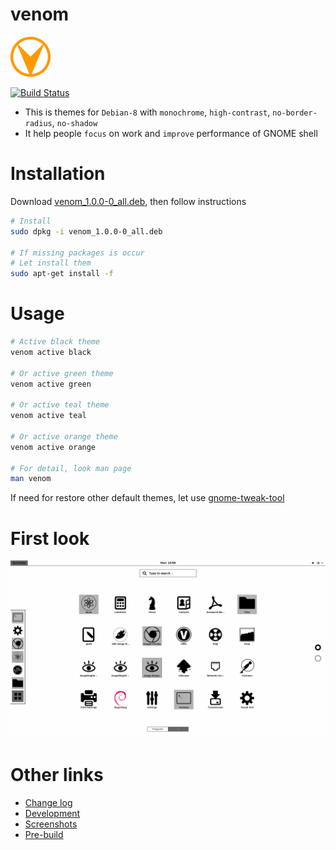 # venom

![venom-logo](asset/venom-64.png)

[![Build Status](https://travis-ci.org/kevin-leptons/venom.svg?branch=master)](https://travis-ci.org/kevin-leptons/venom)

- This is themes for `Debian-8` with `monochrome`, `high-contrast`,
`no-border-radius`, `no-shadow`
- It help people `focus` on work and `improve` performance of GNOME shell

# Installation

Download [venom_1.0.0-0_all.deb](https://drive.google.com/open?id=0B6Eqm2oY7b1vVjhaTVNfX19INVk),
then follow instructions

```bash
# Install
sudo dpkg -i venom_1.0.0-0_all.deb

# If missing packages is occur
# Let install them
sudo apt-get install -f
```

# Usage

```bash
# Active black theme
venom active black

# Or active green theme
venom active green

# Or active teal theme
venom active teal

# Or active orange theme
venom active orange

# For detail, look man page
man venom
```

If need for restore other default themes, let use
[gnome-tweak-tool](https://wiki.gnome.org/action/show/Apps/GnomeTweakTool?action=show&redirect=GnomeTweakTool)

# First look

![venom-green](asset/venom-black.png)

# Other links

- [Change log](changelog.md)
- [Development](doc/dev.md)
- [Screenshots](doc/screenshot.md)
- [Pre-build](https://drive.google.com/open?id=0B6Eqm2oY7b1vVG55VjJrcGE3aU0)
